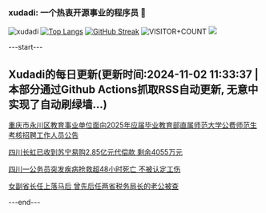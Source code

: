 ### xudadi: 一个热衷开源事业的程序员 👋

![xudadi](https://github-readme-stats-git-masterorgs-github-readme-stats-team.vercel.app/api?username=xudadi)
[![Top Langs](https://github-readme-stats.vercel.app/api/top-langs/?username=xudadi)](https://github.com/anuraghazra/github-readme-stats)
[![GitHub Streak](https://streak-stats.demolab.com?user=xudadi&locale=zh_Hans)](https://git.io/streak-stats)
![VISITOR+COUNT](https://komarev.com/ghpvc/?username=xudadi&label=VISITOR+COUNT)
![](https://raw.githubusercontent.com/xudadi/xudadi/main/assets/github-contribution-grid-snake.svg)


---start---

## Xudadi的每日更新(更新时间:2024-11-02 11:33:37 | 本部分通过Github Actions抓取RSS自动更新, 无意中实现了自动刷绿墙...)

[重庆市永川区教育事业单位面向2025年应届毕业教育部直属师范大学公费师范生考核招聘工作人员公告](https://www.gongkaoleida.com/article/2179381)

[四川长虹已收到苏宁易购2.85亿元代偿款 剩余4055万元](https://m.163.com/news/article/JFUFA5GQ051492T3.html)

[四川一公务员突发疾病抢救超48小时死亡 不被认定工伤](https://m.163.com/news/article/JFU0TPU3053469LG.html)

[女副省长任上落马后 曾先后任两省税务局长的老公被查](https://m.163.com/news/article/JFUDL89K05129QAF.html)

---end---
